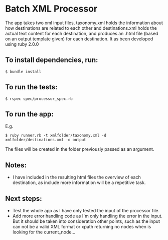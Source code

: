 # Batch XML Processor
The app takes two xml input files, taxonomy.xml holds the information about how destinations are related to each other and destinations.xml holds the actual text content for each destination, and produces an .html file (based on an output template given) for each destination. 
It as been developed using ruby 2.0.0

## To install dependencies, run:

    $ bundle install

## To run the tests:

    $ rspec spec/processor_spec.rb

## To run the app:

 E.g.

    $ ruby runner.rb -t xmlfolder/taxonomy.xml -d xmlfolder/destinations.xml -o output

The files will be created in the folder previously passed as an argument.

## Notes:

* I have included in the resulting html files the overview of each destination, as include more information will be a repetitive task.

## Next steps:
* Test the whole app as I have only tested the input of the processor file.
* Add more error handling code as I´m only handling the error in the input. But it should be taken into consideration other points, such as the input can not be a valid XML format or xpath returning no nodes when is looking for the current_node...



